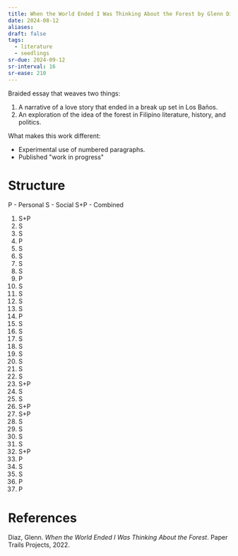```yaml
---
title: When the World Ended I Was Thinking About the Forest by Glenn Diaz
date: 2024-08-12
aliases: 
draft: false
tags:
  - literature
  - seedlings
sr-due: 2024-09-12
sr-interval: 16
sr-ease: 210
---
```

Braided essay that weaves two things:
1. A narrative of a love story that ended in a break up set in Los Baños.
2. An exploration of the idea of the forest in Filipino literature, history, and politics.

What makes this work different:
- Experimental use of numbered paragraphs.
- Published "work in progress"

# Structure

P - Personal
S - Social
S+P - Combined

1. S+P
2. S
3. S
4. P
5. S
6. S
7. S
8. S
9. P
10. S
11. S
12. S
13. S
14. P
15. S
16. S
17. S
18. S
19. S
20. S
21. S
22. S
23. S+P
24. S
25. S
26. S+P
27. S+P
28. S
29. S
30. S
31. S
32. S+P
33. P
34. S
35. S
36. P
37. P

# References

Diaz, Glenn. _When the World Ended I Was Thinking About the Forest_. Paper Trails Projects, 2022.